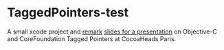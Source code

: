 # TaggedPointers-test

A small xcode project and [remark](https://github.com/gnab/remark) [slides for a presentation](http://n-b.github.com/TaggedPointers-test) on Objective-C and CoreFoundation Tagged Pointers at CocoaHeads Paris.
